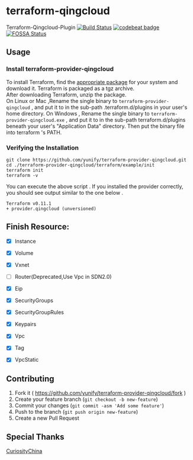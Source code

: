 # terraform-qingcloud


Terraform-Qingcloud-Plugin [![Build Status](https://travis-ci.org/yunify/terraform-provider-qingcloud.svg?branch=master)](https://travis-ci.org/yunify/terraform-provider-qingcloud)
[![codebeat badge](https://codebeat.co/badges/4559529b-cb96-4120-a489-30ca998c3790)](https://codebeat.co/projects/github-com-yunify-terraform-provider-qingcloud-master)
[![FOSSA Status](https://app.fossa.io/api/projects/git%2Bgithub.com%2Fyunify%2Fterraform-provider-qingcloud.svg?type=shield)](https://app.fossa.io/projects/git%2Bgithub.com%2Fyunify%2Fterraform-provider-qingcloud?ref=badge_shield)

## Usage

### Install terraform-provider-qingcloud

To install Terraform, find the [appropriate package](https://github.com/yunify/terraform-provider-qingcloud/releases) for your system and download it. Terraform is packaged as a tgz archive.  
After downloading Terraform, unzip the package.   
On Linux or Mac ,Rename the single binary to `terraform-provider-qingcloud` , and put it to in the sub-path .terraform.d/plugins in your user's home directory.
On Windows , Rename the single binary to `terraform-provider-qingcloud.exe` , and put it to in the sub-path terraform.d/plugins beneath your user's "Application Data" directory.
Then put the binary file into terraform 's PATH.

### Verifying the Installation

```shell
git clone https://github.com/yunify/terraform-provider-qingcloud.git
cd ./terraform-provider-qingcloud/terraform/example/init
terraform init
terraform -v
```
You can execute the above script . If you installed the provider correctly, you should see output similar to the one below .  
```shell
Terraform v0.11.1
+ provider.qingcloud (unversioned)
```

## Finish Resource:
- [x] Instance
- [x] Volume
- [x] Vxnet
- [ ] Router(Deprecated,Use Vpc in SDN2.0)
- [x] Eip
- [x] SecurityGroups
- [x] SecurityGroupRules
- [x] Keypairs
- [x] Vpc
- [x] Tag
- [x] VpcStatic


## Contributing

1. Fork it ( https://github.com/yunify/terraform-provider-qingcloud/fork )
2. Create your feature branch (`git checkout -b new-feature`)
3. Commit your changes (`git commit -asm 'Add some feature'`)
4. Push to the branch (`git push origin new-feature`)
5. Create a new Pull Request    


## Special Thanks
[CuriosityChina](https://github.com/CuriosityChina)
